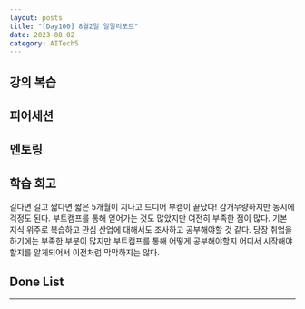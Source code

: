```yaml
---
layout: posts
title: "[Day100] 8월2일 일일리포트"
date: 2023-08-02
category: AITech5
---
```


## 강의 복습

## 피어세션

## 멘토링

## 학습 회고

길다면 길고 짧다면 짧은 5개월이 지나고 드디어 부캠이 끝났다! 감개무량하지만 동시에 걱정도 된다. 부트캠프를 통해 얻어가는 것도 많았지만 여전히 부족한 점이 많다. 기본 지식 위주로 복습하고 관심 산업에 대해서도 조사하고 공부해야할 것 같다. 당장 취업을 하기에는 부족한 부분이 많지만 부트캠프를 통해 어떻게 공부해야할지 어디서 시작해야할지를 알게되어서 이전처럼 막막하지는 않다.

## Done List

---
